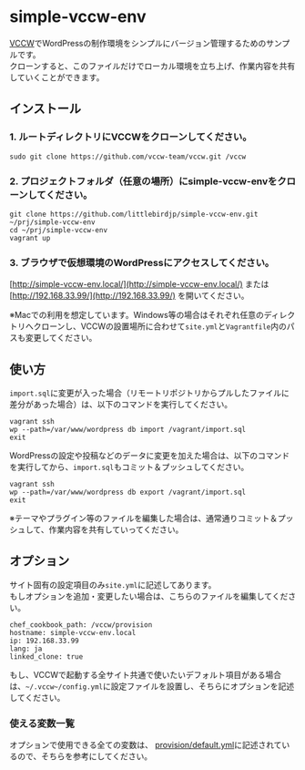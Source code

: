 # simple-vccw-env

[VCCW](https://github.com/vccw-team/vccw)でWordPressの制作環境をシンプルにバージョン管理するためのサンプルです。  
クローンすると、このファイルだけでローカル環境を立ち上げ、作業内容を共有していくことができます。

## インストール

### 1. ルートディレクトリにVCCWをクローンしてください。

```
sudo git clone https://github.com/vccw-team/vccw.git /vccw
```

### 2. プロジェクトフォルダ（任意の場所）にsimple-vccw-envをクローンしてください。

```
git clone https://github.com/littlebirdjp/simple-vccw-env.git ~/prj/simple-vccw-env
cd ~/prj/simple-vccw-env
vagrant up
```

### 3. ブラウザで仮想環境のWordPressにアクセスしてください。

[http://simple-vccw-env.local/](http://simple-vccw-env.local/) または [http://192.168.33.99/](http://192.168.33.99/) を開いてください。

※Macでの利用を想定しています。Windows等の場合はそれぞれ任意のディレクトリへクローンし、VCCWの設置場所に合わせて`site.yml`と`Vagrantfile`内のパスも変更してください。

## 使い方

`import.sql`に変更が入った場合（リモートリポジトリからプルしたファイルに差分があった場合）は、以下のコマンドを実行してください。

```
vagrant ssh
wp --path=/var/www/wordpress db import /vagrant/import.sql
exit
```

WordPressの設定や投稿などのデータに変更を加えた場合は、以下のコマンドを実行してから、`import.sql`もコミット＆プッシュしてください。

```
vagrant ssh
wp --path=/var/www/wordpress db export /vagrant/import.sql
exit
```

※テーマやプラグイン等のファイルを編集した場合は、通常通りコミット＆プッシュして、作業内容を共有していってください。

## オプション

サイト固有の設定項目のみ`site.yml`に記述してあります。  
もしオプションを追加・変更したい場合は、こちらのファイルを編集してください。

```
chef_cookbook_path: /vccw/provision
hostname: simple-vccw-env.local
ip: 192.168.33.99
lang: ja
linked_clone: true
```

もし、VCCWで起動する全サイト共通で使いたいデフォルト項目がある場合は、`~/.vccw~/config.yml`に設定ファイルを設置し、そちらにオプションを記述してください。

### 使える変数一覧

オプションで使用できる全ての変数は、 [provision/default.yml](https://github.com/vccw-team/vccw/blob/master/provision/default.yml)に記述されているので、そちらを参考にしてください。
